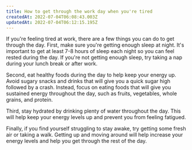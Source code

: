```yaml
---
title: How to get through the work day when you're tired
createdAt: 2022-07-04T06:08:43.003Z
updatedAt: 2022-07-04T06:12:15.195Z
---
```


If you're feeling tired at work, there are a few things you can do to get through the day. First, make sure you're getting enough sleep at night. It's important to get at least 7-8 hours of sleep each night so you can feel rested during the day. If you're not getting enough sleep, try taking a nap during your lunch break or after work.

Second, eat healthy foods during the day to help keep your energy up. Avoid sugary snacks and drinks that will give you a quick sugar high followed by a crash. Instead, focus on eating foods that will give you sustained energy throughout the day, such as fruits, vegetables, whole grains, and protein.

Third, stay hydrated by drinking plenty of water throughout the day. This will help keep your energy levels up and prevent you from feeling fatigued.

Finally, if you find yourself struggling to stay awake, try getting some fresh air or taking a walk. Getting up and moving around will help increase your energy levels and help you get through the rest of the day.
